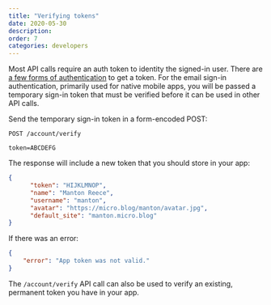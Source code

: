 ```yaml
---
title: "Verifying tokens"
date: 2020-05-30
description:
order: 7
categories: developers
---
```


Most API calls require an auth token to identity the signed-in user. There are [a few forms of authentication](/2018/api-authentication/) to get a token. For the email sign-in authentication, primarily used for native mobile apps, you will be passed a temporary sign-in token that must be verified before it can be used in other API calls.

Send the temporary sign-in token in a form-encoded POST:

```
POST /account/verify

token=ABCDEFG
```

The response will include a new token that you should store in your app:

```json
{
      "token": "HIJKLMNOP",
      "name": "Manton Reece",
      "username": "manton",
      "avatar": "https://micro.blog/manton/avatar.jpg",
      "default_site": "manton.micro.blog"
}
```

If there was an error:

```json
{
	"error": "App token was not valid."
}
```

The `/account/verify` API call can also be used to verify an existing, permanent token you have in your app.
